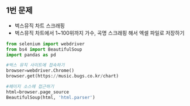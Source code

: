 ## 1번 문제
- 벅스뮤직 차트 스크래핑
- 벅스뮤직 차트에서 1~100위까지 가수, 곡명 스크래핑 해서 엑셀 파일로 저장하기

```python
from selenium import webdriver
from bs4 import BeautifulSoup
import pandas as pd

#벅스 뮤직 사이트에 접속하기
browser=webdriver.Chrome()
browser.get(https://music.bugs.co.kr/chart)

#페이지 소스에 접근하기
html=browser.page_source
BeautifulSoup(html, 'html.parser')


```